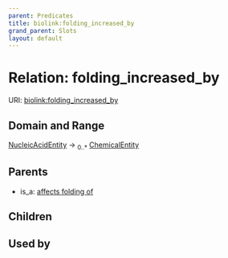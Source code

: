 ```yaml
---
parent: Predicates
title: biolink:folding_increased_by
grand_parent: Slots
layout: default
---
```


# Relation: folding_increased_by




URI: [biolink:folding_increased_by](https://w3id.org/biolink/vocab/folding_increased_by)

## Domain and Range

[NucleicAcidEntity](NucleicAcidEntity.md) ->  <sub>0..\*</sub> [ChemicalEntity](ChemicalEntity.md)

## Parents

 *  is_a: [affects folding of](affects_folding_of.md)

## Children


## Used by


